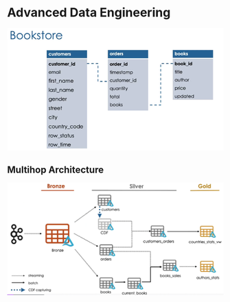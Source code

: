 # Advanced Data Engineering

![Entity Relation](./images/bookstore_entity.png)

## Multihop Architecture

![Multihop Architecture](./images/book_data_processing.png)
